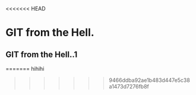 <<<<<<< HEAD
# GIT from the Hell.
## GIT from the Hell..1
=======
hihihi
>>>>>>> 9466ddba92ae1b483d447e5c38a1473d7276fb8f
